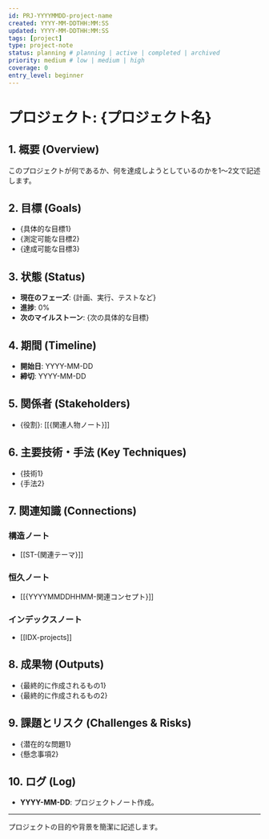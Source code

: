 ```yaml
---
id: PRJ-YYYYMMDD-project-name
created: YYYY-MM-DDTHH:MM:SS
updated: YYYY-MM-DDTHH:MM:SS
tags: [project]
type: project-note
status: planning # planning | active | completed | archived
priority: medium # low | medium | high
coverage: 0
entry_level: beginner
---
```


# プロジェクト: {プロジェクト名}

## 1. 概要 (Overview)
このプロジェクトが何であるか、何を達成しようとしているのかを1〜2文で記述します。

## 2. 目標 (Goals)
- {具体的な目標1}
- {測定可能な目標2}
- {達成可能な目標3}

## 3. 状態 (Status)
- **現在のフェーズ**: {計画、実行、テストなど}
- **進捗**: 0%
- **次のマイルストーン**: {次の具体的な目標}

## 4. 期間 (Timeline)
- **開始日**: YYYY-MM-DD
- **締切**: YYYY-MM-DD

## 5. 関係者 (Stakeholders)
- {役割}: [[{関連人物ノート}]]

## 6. 主要技術・手法 (Key Techniques)
- {技術1}
- {手法2}

## 7. 関連知識 (Connections)
### 構造ノート
- [[ST-{関連テーマ}]]
### 恒久ノート
- [[{YYYYMMDDHHMM-関連コンセプト}]]
### インデックスノート
- [[IDX-projects]]

## 8. 成果物 (Outputs)
- {最終的に作成されるもの1}
- {最終的に作成されるもの2}

## 9. 課題とリスク (Challenges & Risks)
- {潜在的な問題1}
- {懸念事項2}

## 10. ログ (Log)
- **YYYY-MM-DD**: プロジェクトノート作成。
---
プロジェクトの目的や背景を簡潔に記述します。
